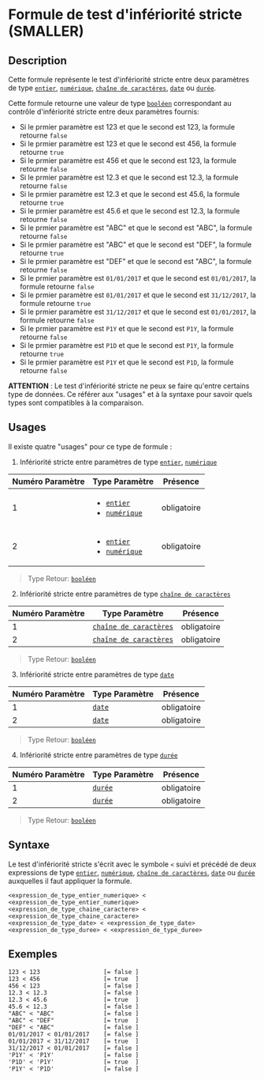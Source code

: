 # Formule de test d'infériorité stricte (SMALLER)

## Description

Cette formule représente le test d'infériorité stricte entre deux paramètres de type [`entier`][valeur-de-retour], [`numérique`][valeur-de-retour], [`chaîne de caractères`][valeur-de-retour], [`date`][valeur-de-retour] ou [`durée`][valeur-de-retour].

Cette formule retourne une valeur de type [`booléen`][valeur-de-retour] correspondant au contrôle d'infériorité stricte entre deux paramètres fournis:

- Si le prmier paramètre est 123 et que le second est 123, la formule retourne `false`
- Si le prmier paramètre est 123 et que le second est 456, la formule retourne `true`
- Si le prmier paramètre est 456 et que le second est 123, la formule retourne `false`
- Si le prmier paramètre est 12.3 et que le second est 12.3, la formule retourne `false`
- Si le prmier paramètre est 12.3 et que le second est 45.6, la formule retourne `true`
- Si le prmier paramètre est 45.6 et que le second est 12.3, la formule retourne `false`
- Si le prmier paramètre est "ABC" et que le second est "ABC", la formule retourne `false`
- Si le prmier paramètre est "ABC" et que le second est "DEF", la formule retourne `true`
- Si le prmier paramètre est "DEF" et que le second est "ABC", la formule retourne `false`
- Si le prmier paramètre est `01/01/2017` et que le second est `01/01/2017`, la formule retourne `false`
- Si le prmier paramètre est `01/01/2017` et que le second est `31/12/2017`, la formule retourne `true`
- Si le prmier paramètre est `31/12/2017` et que le second est `01/01/2017`, la formule retourne `false`
- Si le prmier paramètre est `P1Y` et que le second est `P1Y`, la formule retourne `false`
- Si le prmier paramètre est `P1D` et que le second est `P1Y`, la formule retourne `true`
- Si le prmier paramètre est `P1Y` et que le second est `P1D`, la formule retourne `false`

__ATTENTION__ :
Le test d'infériorité stricte ne peux se faire qu'entre certains type de données. Ce référer aux "usages" et à la syntaxe pour savoir quels types sont compatibles à la comparaison.

## Usages

Il existe quatre "usages" pour ce type de formule :

1. Infériorité stricte entre paramètres de type [`entier`][valeur-de-retour], [`numérique`][valeur-de-retour]

|Numéro Paramètre|Type Paramètre|Présence|
|--------------|--------------|--------------|
|1|<ul><li>[`entier`][valeur-de-retour]</li><li>[`numérique`][valeur-de-retour]</li></ul>|obligatoire|
|2|<ul><li>[`entier`][valeur-de-retour]</li><li>[`numérique`][valeur-de-retour]</li></ul>|obligatoire|

> Type Retour: [`booléen`][valeur-de-retour]

2. Infériorité stricte entre paramètres de type [`chaîne de caractères`][valeur-de-retour]

|Numéro Paramètre|Type Paramètre|Présence|
|--------------|--------------|--------------|
|1|[`chaîne de caractères`][valeur-de-retour]|obligatoire|
|2|[`chaîne de caractères`][valeur-de-retour]|obligatoire|

> Type Retour: [`booléen`][valeur-de-retour]

3. Infériorité stricte entre paramètres de type [`date`][valeur-de-retour]

|Numéro Paramètre|Type Paramètre|Présence|
|--------------|--------------|--------------|
|1|[`date`][valeur-de-retour]|obligatoire|
|2|[`date`][valeur-de-retour]|obligatoire|

> Type Retour: [`booléen`][valeur-de-retour]

4. Infériorité stricte entre paramètres de type [`durée`][valeur-de-retour]

|Numéro Paramètre|Type Paramètre|Présence|
|--------------|--------------|--------------|
|1|[`durée`][valeur-de-retour]|obligatoire|
|2|[`durée`][valeur-de-retour]|obligatoire|

> Type Retour: [`booléen`][valeur-de-retour]

## Syntaxe

Le test d'infériorité stricte s'écrit avec le symbole `<` suivi et précédé de deux expressions de type [`entier`][valeur-de-retour], [`numérique`][valeur-de-retour], [`chaîne de caractères`][valeur-de-retour], [`date`][valeur-de-retour] ou [`durée`][valeur-de-retour] auxquelles il faut appliquer la formule.

    <expression_de_type_entier_numerique> < <expression_de_type_entier_numerique>
    <expression_de_type_chaine_caractere> < <expression_de_type_chaine_caractere>
    <expression_de_type_date> < <expression_de_type_date>
    <expression_de_type_duree> < <expression_de_type_duree>

## Exemples

    123 < 123                  [= false ]
    123 < 456                  [= true  ]
    456 < 123                  [= false ]
    12.3 < 12.3                [= false ]
    12.3 < 45.6                [= true  ]
    45.6 < 12.3                [= false ]
    "ABC" < "ABC"              [= false ]
    "ABC" < "DEF"              [= true  ]
    "DEF" < "ABC"              [= false ]
    01/01/2017 < 01/01/2017    [= false ]
    01/01/2017 < 31/12/2017    [= true  ]
    31/12/2017 < 01/01/2017    [= false ]
    'P1Y' < 'P1Y'              [= false ]
    'P1D' < 'P1Y'              [= true  ]
    'P1Y' < 'P1D'              [= false ]

[valeur-de-retour]: ../../lexique.md#valeur-de-retour